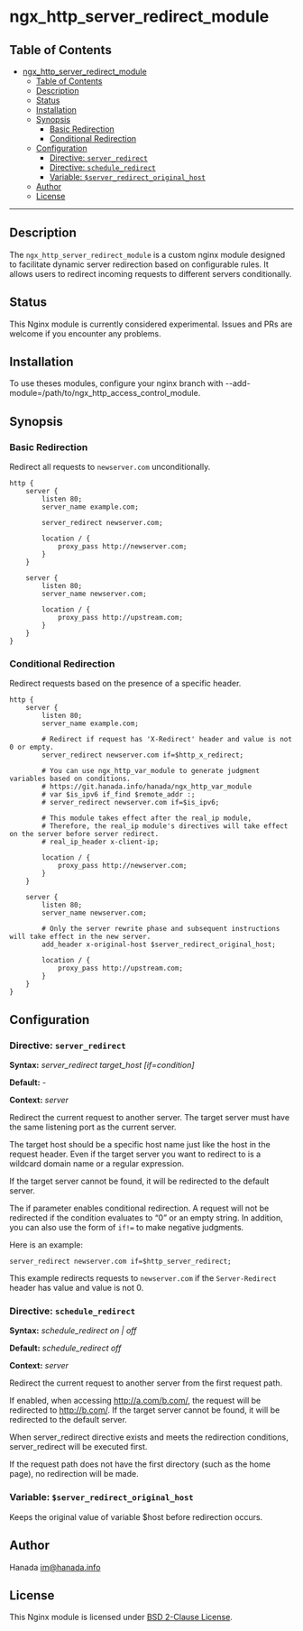 # ngx_http_server_redirect_module

## Table of Contents

- [ngx\_http\_server\_redirect\_module](#ngx_http_server_redirect_module)
  - [Table of Contents](#table-of-contents)
  - [Description](#description)
  - [Status](#status)
  - [Installation](#installation)
  - [Synopsis](#synopsis)
    - [Basic Redirection](#basic-redirection)
    - [Conditional Redirection](#conditional-redirection)
  - [Configuration](#configuration)
    - [Directive: `server_redirect`](#directive-server_redirect)
    - [Directive: `schedule_redirect`](#directive-schedule_redirect)
    - [Variable: `$server_redirect_original_host`](#variable-server_redirect_original_host)
  - [Author](#author)
  - [License](#license)

---

## Description

The `ngx_http_server_redirect_module` is a custom nginx module designed to facilitate dynamic server redirection based on configurable rules. It allows users to redirect incoming requests to different servers conditionally.

## Status
This Nginx module is currently considered experimental. Issues and PRs are welcome if you encounter any problems.

## Installation

To use theses modules, configure your nginx branch with --add-module=/path/to/ngx_http_access_control_module.

## Synopsis

### Basic Redirection
Redirect all requests to `newserver.com` unconditionally.

```nginx
http {
    server {
        listen 80;
        server_name example.com;

        server_redirect newserver.com;

        location / {
            proxy_pass http://newserver.com;
        }
    }

    server {
        listen 80;
        server_name newserver.com;

        location / {
            proxy_pass http://upstream.com;
        }
    }
}
```

### Conditional Redirection

Redirect requests based on the presence of a specific header.

```nginx
http {
    server {
        listen 80;
        server_name example.com;

        # Redirect if request has 'X-Redirect' header and value is not 0 or empty.
        server_redirect newserver.com if=$http_x_redirect;

        # You can use ngx_http_var_module to generate judgment variables based on conditions.
        # https://git.hanada.info/hanada/ngx_http_var_module
        # var $is_ipv6 if_find $remote_addr :;
        # server_redirect newserver.com if=$is_ipv6;

        # This module takes effect after the real_ip module,
        # Therefore, the real_ip module's directives will take effect on the server before server redirect.
        # real_ip_header x-client-ip;

        location / {
            proxy_pass http://newserver.com;
        }
    }

    server {
        listen 80;
        server_name newserver.com;

        # Only the server rewrite phase and subsequent instructions will take effect in the new server.
        add_header x-original-host $server_redirect_original_host;

        location / {
            proxy_pass http://upstream.com;
        }
    }
}
```

## Configuration

### Directive: `server_redirect`

**Syntax:** *server_redirect target_host [if=condition]*

**Default:** *-*

**Context:** *server*

Redirect the current request to another server. The target server must have the same listening port as the current server. 

The target host should be a specific host name just like the host in the request header. Even if the target server you want to redirect to is a wildcard domain name or a regular expression.

If the target server cannot be found, it will be redirected to the default server.

The if parameter enables conditional redirection. A request will not be redirected if the condition evaluates to “0” or an empty string. In addition, you can also use the form of `if!=` to make negative judgments.

Here is an example:

```nginx
server_redirect newserver.com if=$http_server_redirect;
```

This example redirects requests to `newserver.com` if the `Server-Redirect` header has value and value is not 0.

### Directive: `schedule_redirect`

**Syntax:** *schedule_redirect on | off*

**Default:** *schedule_redirect off*

**Context:** *server*

Redirect the current request to another server from the first request path.

If enabled, when accessing http://a.com/b.com/, the request will be redirected to http://b.com/. If the target server cannot be found, it will be redirected to the default server.

When server_redirect directive exists and meets the redirection conditions, server_redirect will be executed first.

If the request path does not have the first directory (such as the home page), no redirection will be made.

### Variable: `$server_redirect_original_host`

Keeps the original value of variable $host before redirection occurs.

## Author

Hanada im@hanada.info

## License

This Nginx module is licensed under [BSD 2-Clause License](LICENSE).
